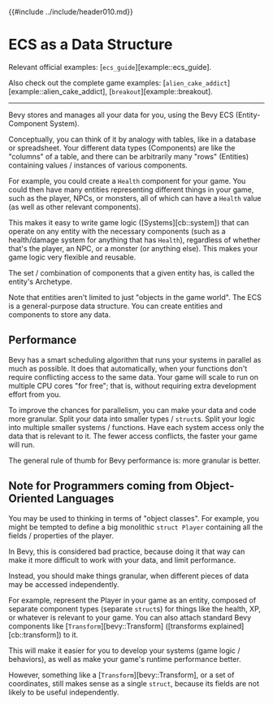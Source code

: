 {{#include ../include/header010.md}}

# ECS as a Data Structure

Relevant official examples:
[`ecs_guide`][example::ecs_guide].

Also check out the complete game examples:
[`alien_cake_addict`][example::alien_cake_addict],
[`breakout`][example::breakout].

---

Bevy stores and manages all your data for you, using the Bevy ECS
(Entity-Component System).

Conceptually, you can think of it by analogy with tables, like in a database
or spreadsheet. Your different data types (Components) are like the "columns"
of a table, and there can be arbitrarily many "rows" (Entities) containing
values / instances of various components.

For example, you could create a `Health` component for your game. You could
then have many entities representing different things in your game, such
as the player, NPCs, or monsters, all of which can have a `Health` value
(as well as other relevant components).

This makes it easy to write game logic ([Systems][cb::system]) that can
operate on any entity with the necessary components (such as a health/damage
system for anything that has `Health`), regardless of whether that's the
player, an NPC, or a monster (or anything else). This makes your game logic
very flexible and reusable.

The set / combination of components that a given entity has, is called the
entity's Archetype.

Note that entities aren't limited to just "objects in the game world". The ECS
is a general-purpose data structure. You can create entities and components
to store any data.

## Performance

Bevy has a smart scheduling algorithm that runs your systems in parallel
as much as possible. It does that automatically, when your functions don't
require conflicting access to the same data. Your game will scale to run on
multiple CPU cores "for free"; that is, without requiring extra development
effort from you.

To improve the chances for parallelism, you can make your data and code more
granular. Split your data into smaller types / `struct`s. Split your logic
into multiple smaller systems / functions. Have each system access only the
data that is relevant to it. The fewer access conflicts, the faster your
game will run.

The general rule of thumb for Bevy performance is: more granular is better.

## Note for Programmers coming from Object-Oriented Languages

You may be used to thinking in terms of "object classes". For example, you
might be tempted to define a big monolithic `struct Player` containing all
the fields / properties of the player.

In Bevy, this is considered bad practice, because doing it that way can make
it more difficult to work with your data, and limit performance.

Instead, you should make things granular, when different pieces of data may
be accessed independently.

For example, represent the Player in your game as an entity, composed
of separate component types (separate `struct`s) for things like the
health, XP, or whatever is relevant to your game. You can also attach
standard Bevy components like [`Transform`][bevy::Transform] ([transforms
explained][cb::transform]) to it.

This will make it easier for you to develop your systems (game logic /
behaviors), as well as make your game's runtime performance better.

However, something like a [`Transform`][bevy::Transform], or a set of
coordinates, still makes sense as a single `struct`, because its fields are
not likely to be useful independently.
